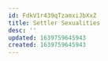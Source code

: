 ```yaml
---
id: FdkV1r439qTzamxiJbXxZ
title: Settler Sexualities
desc: ''
updated: 1639759645943
created: 1639759645943
---
```


